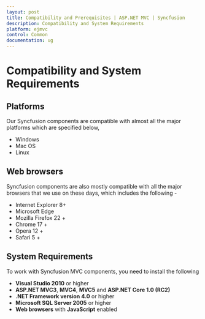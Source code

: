 ```yaml
---
layout: post
title: Compatibility and Prerequisites | ASP.NET MVC | Syncfusion
description: Compatibility and System Requirements
platform: ejmvc
control: Common 
documentation: ug
---
```


# Compatibility and System Requirements

## Platforms

Our Syncfusion components are compatible with almost all the major platforms which are specified below,

* Windows
* Mac OS
* Linux

## Web browsers

Syncfusion components are also mostly compatible with all the major browsers that we use on these days, which includes the following - 

* Internet Explorer 8+
* Microsoft Edge
* Mozilla Firefox 22 +
* Chrome 17 +
* Opera 12 +
* Safari 5 +

## System Requirements

To work with Syncfusion MVC components, you need to install the following 

* **Visual Studio 2010** or higher
* **ASP.NET MVC3**, **MVC4**, **MVC5** and **ASP.NET Core 1.0 (RC2)**
* **.NET Framework version 4.0** or higher
* **Microsoft SQL Server 2005** or higher
* **Web browsers** with **JavaScript** enabled